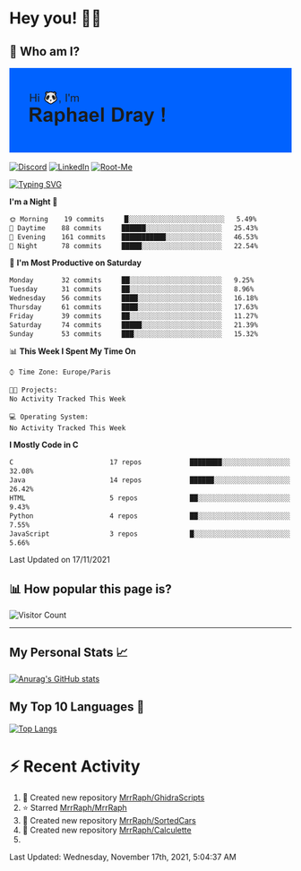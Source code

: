 # **Hey you! 👋🏼**

## **🔎 Who am I?**

<img src="https://github.com/MrrRaph/MrrRaph/blob/master/header.png?raw=true">

[![Discord](https://img.shields.io/badge/Discord-7289DA?style=for-the-badge&logo=discord&logoColor=white
)](https://discordapp.com/users/MrRaph#4214/)
[![LinkedIn](https://img.shields.io/badge/LinkedIn-0077B5?style=for-the-badge&logo=linkedin&logoColor=white)](https://www.linkedin.com/in/raphaeldray/)
[![Root-Me](https://img.shields.io/badge/dynamic/json?color=yellowgreen&label=Root-me%20Score&query=score&style=for-the-badge&url=https://raw.githubusercontent.com/MrrRaph/MrrRaph/master/root-me-stats.json&logoColor=white)](https://www.root-me.org/PandHacker)


[![Typing SVG](https://readme-typing-svg.herokuapp.com?font=glory&size=23&multiline=true&height=65&lines=CyberSecurity+Engineer+%F0%9F%92%BB;Freelance+Fullstack+Developer)](https://git.io/typing-svg)

<!--START_SECTION:waka-->
**I'm a Night 🦉** 

```text
🌞 Morning    19 commits     █░░░░░░░░░░░░░░░░░░░░░░░░   5.49% 
🌆 Daytime    88 commits     ██████░░░░░░░░░░░░░░░░░░░   25.43% 
🌃 Evening    161 commits    ███████████░░░░░░░░░░░░░░   46.53% 
🌙 Night      78 commits     █████░░░░░░░░░░░░░░░░░░░░   22.54%

```
📅 **I'm Most Productive on Saturday** 

```text
Monday       32 commits     ██░░░░░░░░░░░░░░░░░░░░░░░   9.25% 
Tuesday      31 commits     ██░░░░░░░░░░░░░░░░░░░░░░░   8.96% 
Wednesday    56 commits     ████░░░░░░░░░░░░░░░░░░░░░   16.18% 
Thursday     61 commits     ████░░░░░░░░░░░░░░░░░░░░░   17.63% 
Friday       39 commits     ██░░░░░░░░░░░░░░░░░░░░░░░   11.27% 
Saturday     74 commits     █████░░░░░░░░░░░░░░░░░░░░   21.39% 
Sunday       53 commits     ███░░░░░░░░░░░░░░░░░░░░░░   15.32%

```


📊 **This Week I Spent My Time On** 

```text
⌚︎ Time Zone: Europe/Paris

🐱‍💻 Projects: 
No Activity Tracked This Week

💻 Operating System: 
No Activity Tracked This Week

```

**I Mostly Code in C** 

```text
C                        17 repos            ████████░░░░░░░░░░░░░░░░░   32.08% 
Java                     14 repos            ██████░░░░░░░░░░░░░░░░░░░   26.42% 
HTML                     5 repos             ██░░░░░░░░░░░░░░░░░░░░░░░   9.43% 
Python                   4 repos             ██░░░░░░░░░░░░░░░░░░░░░░░   7.55% 
JavaScript               3 repos             █░░░░░░░░░░░░░░░░░░░░░░░░   5.66%

```



 Last Updated on 17/11/2021
<!--END_SECTION:waka-->

## **📊 How popular this page is?**

![Visitor Count](https://profile-counter.glitch.me/MrrRaph/count.svg)

---

## **My Personal Stats 📈**

[![Anurag's GitHub stats](https://github-readme-stats.vercel.app/api?username=mrrraph&count_private=true&show_icons=true&title_color=fff&text_color=fff&bg_color=30,36d1dc,904e95)](https://github.com/anuraghazra/github-readme-stats)

## **My Top 10 Languages 📣**

[![Top Langs](https://github-readme-stats.vercel.app/api/top-langs/?username=mrrraph&langs_count=10&layout=compact&hide=html,css&hide_title=true)](https://github.com/anuraghazra/github-readme-stats)


# **⚡ Recent Activity**

<!--RECENT_ACTIVITY:start-->
1. 📔 Created new repository [MrrRaph/GhidraScripts](https://github.com/MrrRaph/GhidraScripts)
2. ⭐ Starred [MrrRaph/MrrRaph](https://github.com/MrrRaph/MrrRaph)
3. 📔 Created new repository [MrrRaph/SortedCars](https://github.com/MrrRaph/SortedCars)
4. 📔 Created new repository [MrrRaph/Calculette](https://github.com/MrrRaph/Calculette)
5. 
<!--RECENT_ACTIVITY:end-->
<!--RECENT_ACTIVITY:last_update-->
Last Updated: Wednesday, November 17th, 2021, 5:04:37 AM
<!--RECENT_ACTIVITY:last_update_end-->
